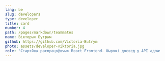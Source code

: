 ```yaml
---
lang: be
slug: developers
type: developer
title: card
number: 4
path: /pages/markdown/teammates
name: Вікторыя Бутрым
github: https://github.com/Victoria-Butrym
photo: assets/developer-viktoria.jpg
role: "Старэйшы распрацоўшчык React Frontend. Шырокі досвед у API адпачынку, API WebSocket, JSON, праверка праверкі сапраўднасці, разуменне працэсаў і інструментаў распрацоўкі - паток git, інструменты кіравання крыніцамі, сістэмы адсочвання задач і памылак, гнуткасць і гатоўнасць працаваць у спрытным асяроддзі з арыентацыяй на вынік"
---
```


